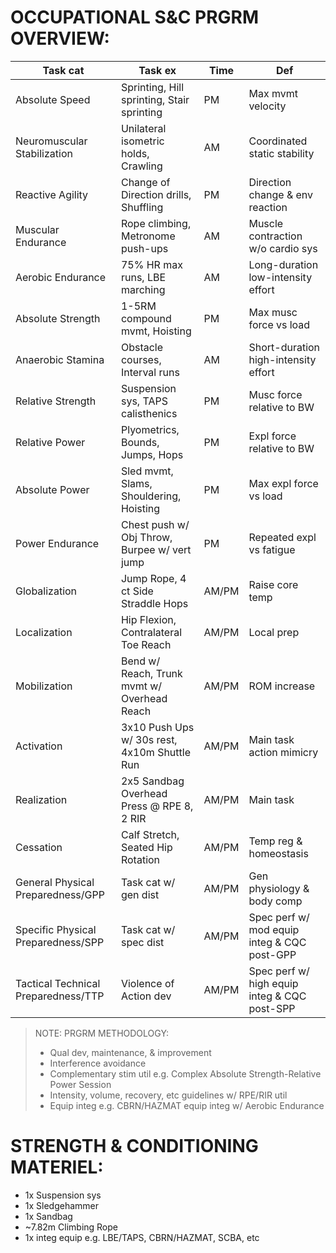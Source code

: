 # OCCUPATIONAL S&C PRGRM OVERVIEW:

| Task cat                             | Task ex                                             | Time  | Def                                 |
|--------------------------------------|-----------------------------------------------------|-------|-------------------------------------|
| Absolute Speed             | Sprinting, Hill sprinting, Stair sprinting          | PM    | Max mvmt velocity                   |
| Neuromuscular Stabilization    | Unilateral isometric holds, Crawling                | AM    | Coordinated static stability        |
| Reactive Agility              | Change of Direction drills, Shuffling               | PM    | Direction change & env reaction     |
| Muscular Endurance             | Rope climbing, Metronome push-ups                   | AM    | Muscle contraction w/o cardio sys   |
| Aerobic Endurance               | 75% HR max runs, LBE marching                       | AM    | Long-duration low-intensity effort  |
| Absolute Strength              | 1-5RM compound mvmt, Hoisting                       | PM    | Max musc force vs load              |
| Anaerobic Stamina               | Obstacle courses, Interval runs                     | AM    | Short-duration high-intensity effort|
| Relative Strength               | Suspension sys, TAPS calisthenics                   | PM    | Musc force relative to BW           |
| Relative Power                 | Plyometrics, Bounds, Jumps, Hops                    | PM    | Expl force relative to BW           |
| Absolute Power             | Sled mvmt, Slams, Shouldering, Hoisting             | PM    | Max expl force vs load              |
| Power Endurance        | Chest push w/ Obj Throw, Burpee w/ vert jump        | PM    | Repeated expl vs fatigue            |
| Globalization           | Jump Rope, 4 ct Side Straddle Hops                  | AM/PM | Raise core temp                     |
| Localization              | Hip Flexion, Contralateral Toe Reach                | AM/PM | Local prep                          |
| Mobilization            | Bend w/ Reach, Trunk mvmt w/ Overhead Reach         | AM/PM | ROM increase                        | 
| Activation              | 3x10 Push Ups w/ 30s rest, 4x10m Shuttle Run        | AM/PM | Main task action mimicry                   |
| Realization              | 2x5 Sandbag Overhead Press @ RPE 8, 2 RIR           | AM/PM | Main task                           |
| Cessation               | Calf Stretch, Seated Hip Rotation                   | AM/PM | Temp reg & homeostasis              |
| General Physical Preparedness/GPP  | Task cat w/ gen dist                                | AM/PM | Gen physiology & body comp       |
| Specific Physical Preparedness/SPP | Task cat w/ spec dist                               | AM/PM | Spec perf w/ mod equip integ & CQC post-GPP           |
| Tactical Technical Preparedness/TTP | Violence of Action dev                               | AM/PM | Spec perf w/ high equip integ & CQC post-SPP           |

> NOTE: 
> PRGRM METHODOLOGY:
> * Qual dev, maintenance, & improvement
> * Interference avoidance
> * Complementary stim util e.g. Complex Absolute Strength-Relative Power Session
> * Intensity, volume, recovery, etc guidelines w/ RPE/RIR util 
> * Equip integ e.g. CBRN/HAZMAT equip integ w/ Aerobic Endurance 
# STRENGTH & CONDITIONING MATERIEL:
* 1x Suspension sys
* 1x Sledgehammer
* 1x Sandbag
* ~7.82m Climbing Rope
* 1x integ equip e.g. LBE/TAPS, CBRN/HAZMAT, SCBA, etc
